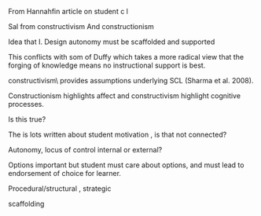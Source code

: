 From Hannahfin article on student c l

Sal from constructivism And constructionism

Idea that I. Design autonomy must be scaffolded and supported

This conflicts with som of Duffy which takes a more radical view that the forging of knowledge means no instructional support is best.

constructivism\ provides assumptions underlying SCL (Sharma et al. 2008).

Constructionism highlights affect and constructivism highlight cognitive processes.

Is this true?

The is lots written about student motivation , is that not connected?

Autonomy, locus of control internal or external?

Options important but student must care about options, and must lead to endorsement of choice for learner.

Procedural/structural , strategic

scaffolding 